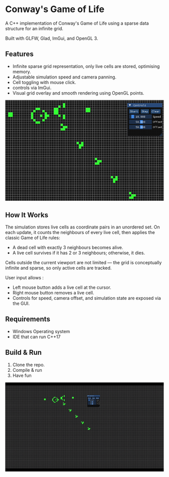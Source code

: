 # Conway's Game of Life

A C++ implementation of Conway's Game of Life using a sparse data structure for an infinite grid. 

Built with GLFW, Glad, ImGui, and OpenGL 3.

## Features

- Infinite sparse grid representation, only live cells are stored, optimising memory.
- Adjustable simulation speed and camera panning.
- Cell toggling with mouse click.
- controls via ImGui.
- Visual grid overlay and smooth rendering using OpenGL points.

![Glider Gun](https://github.com/Loris-Moreau/Game-of-Life/blob/main/Images/GliderGun.png "Glider Gun")

## How It Works

The simulation stores live cells as coordinate pairs in an unordered set. On each update, it counts the neighbours of every live cell, then applies the classic Game of Life rules:

- A dead cell with exactly 3 neighbours becomes alive.
- A live cell survives if it has 2 or 3 neighbours; otherwise, it dies.

Cells outside the current viewport are not limited — the grid is conceptually infinite and sparse, so only active cells are tracked.

User input allows :
- Left mouse button adds a live cell at the cursor.
- Right mouse button removes a live cell.
- Controls for speed, camera offset, and simulation state are exposed via the GUI.

## Requirements

- Windows Operating system
- IDE that can run C++17

## Build & Run

1. Clone the repo.
2. Compile & run
3. Have fun

![](https://github.com/Loris-Moreau/Game-of-Life/blob/main/Images/GliderGun.gif)
